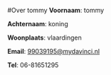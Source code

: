 #Over tommy
**Voornaam**: tommy

**Achternaam**: koning

**Woonplaats**: vlaardingen

**Email**: [99039195@mydavinci.nl](99039195@mydavinci.nl)

**Tel**: 06-81651295


